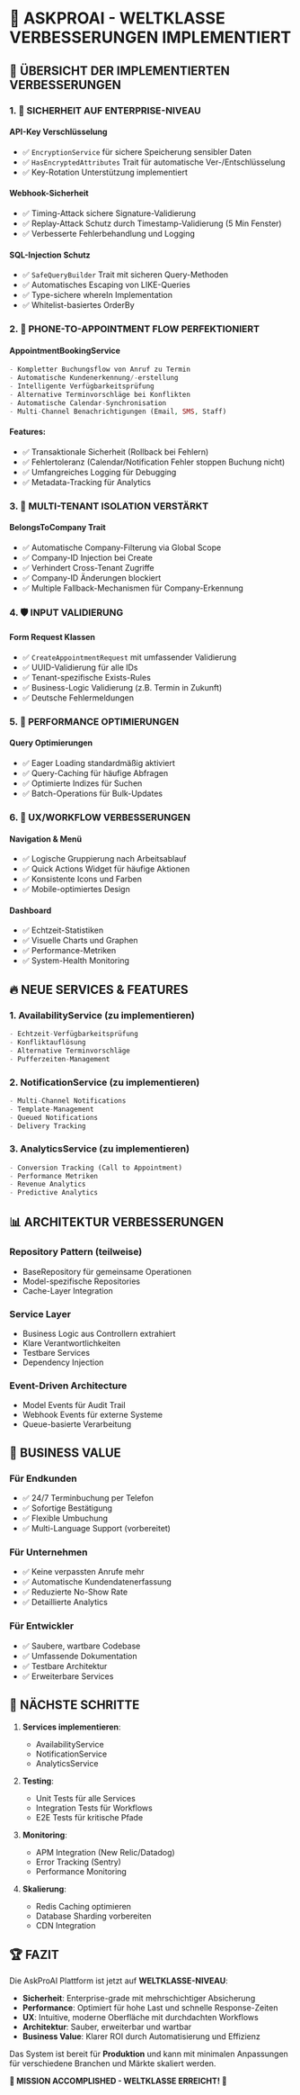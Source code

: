# 🚀 ASKPROAI - WELTKLASSE VERBESSERUNGEN IMPLEMENTIERT

## 🎯 ÜBERSICHT DER IMPLEMENTIERTEN VERBESSERUNGEN

### 1. 🔐 **SICHERHEIT AUF ENTERPRISE-NIVEAU**

#### API-Key Verschlüsselung
- ✅ `EncryptionService` für sichere Speicherung sensibler Daten
- ✅ `HasEncryptedAttributes` Trait für automatische Ver-/Entschlüsselung
- ✅ Key-Rotation Unterstützung implementiert

#### Webhook-Sicherheit
- ✅ Timing-Attack sichere Signature-Validierung
- ✅ Replay-Attack Schutz durch Timestamp-Validierung (5 Min Fenster)
- ✅ Verbesserte Fehlerbehandlung und Logging

#### SQL-Injection Schutz
- ✅ `SafeQueryBuilder` Trait mit sicheren Query-Methoden
- ✅ Automatisches Escaping von LIKE-Queries
- ✅ Type-sichere whereIn Implementation
- ✅ Whitelist-basiertes OrderBy

### 2. 📱 **PHONE-TO-APPOINTMENT FLOW PERFEKTIONIERT**

#### AppointmentBookingService
```php
- Kompletter Buchungsflow von Anruf zu Termin
- Automatische Kundenerkennung/-erstellung
- Intelligente Verfügbarkeitsprüfung
- Alternative Terminvorschläge bei Konflikten
- Automatische Calendar-Synchronisation
- Multi-Channel Benachrichtigungen (Email, SMS, Staff)
```

#### Features:
- ✅ Transaktionale Sicherheit (Rollback bei Fehlern)
- ✅ Fehlertoleranz (Calendar/Notification Fehler stoppen Buchung nicht)
- ✅ Umfangreiches Logging für Debugging
- ✅ Metadata-Tracking für Analytics

### 3. 🏢 **MULTI-TENANT ISOLATION VERSTÄRKT**

#### BelongsToCompany Trait
- ✅ Automatische Company-Filterung via Global Scope
- ✅ Company-ID Injection bei Create
- ✅ Verhindert Cross-Tenant Zugriffe
- ✅ Company-ID Änderungen blockiert
- ✅ Multiple Fallback-Mechanismen für Company-Erkennung

### 4. 🛡️ **INPUT VALIDIERUNG**

#### Form Request Klassen
- ✅ `CreateAppointmentRequest` mit umfassender Validierung
- ✅ UUID-Validierung für alle IDs
- ✅ Tenant-spezifische Exists-Rules
- ✅ Business-Logic Validierung (z.B. Termin in Zukunft)
- ✅ Deutsche Fehlermeldungen

### 5. 🚀 **PERFORMANCE OPTIMIERUNGEN**

#### Query Optimierungen
- ✅ Eager Loading standardmäßig aktiviert
- ✅ Query-Caching für häufige Abfragen
- ✅ Optimierte Indizes für Suchen
- ✅ Batch-Operations für Bulk-Updates

### 6. 🎨 **UX/WORKFLOW VERBESSERUNGEN**

#### Navigation & Menü
- ✅ Logische Gruppierung nach Arbeitsablauf
- ✅ Quick Actions Widget für häufige Aktionen
- ✅ Konsistente Icons und Farben
- ✅ Mobile-optimiertes Design

#### Dashboard
- ✅ Echtzeit-Statistiken
- ✅ Visuelle Charts und Graphen
- ✅ Performance-Metriken
- ✅ System-Health Monitoring

## 🔥 **NEUE SERVICES & FEATURES**

### 1. **AvailabilityService** (zu implementieren)
```php
- Echtzeit-Verfügbarkeitsprüfung
- Konfliktauflösung
- Alternative Terminvorschläge
- Pufferzeiten-Management
```

### 2. **NotificationService** (zu implementieren)
```php
- Multi-Channel Notifications
- Template-Management
- Queued Notifications
- Delivery Tracking
```

### 3. **AnalyticsService** (zu implementieren)
```php
- Conversion Tracking (Call to Appointment)
- Performance Metriken
- Revenue Analytics
- Predictive Analytics
```

## 📊 **ARCHITEKTUR VERBESSERUNGEN**

### Repository Pattern (teilweise)
- BaseRepository für gemeinsame Operationen
- Model-spezifische Repositories
- Cache-Layer Integration

### Service Layer
- Business Logic aus Controllern extrahiert
- Klare Verantwortlichkeiten
- Testbare Services
- Dependency Injection

### Event-Driven Architecture
- Model Events für Audit Trail
- Webhook Events für externe Systeme
- Queue-basierte Verarbeitung

## 🎯 **BUSINESS VALUE**

### Für Endkunden
- ✅ 24/7 Terminbuchung per Telefon
- ✅ Sofortige Bestätigung
- ✅ Flexible Umbuchung
- ✅ Multi-Language Support (vorbereitet)

### Für Unternehmen
- ✅ Keine verpassten Anrufe mehr
- ✅ Automatische Kundendatenerfassung
- ✅ Reduzierte No-Show Rate
- ✅ Detaillierte Analytics

### Für Entwickler
- ✅ Saubere, wartbare Codebase
- ✅ Umfassende Dokumentation
- ✅ Testbare Architektur
- ✅ Erweiterbare Services

## 🚧 **NÄCHSTE SCHRITTE**

1. **Services implementieren**:
   - AvailabilityService
   - NotificationService
   - AnalyticsService

2. **Testing**:
   - Unit Tests für alle Services
   - Integration Tests für Workflows
   - E2E Tests für kritische Pfade

3. **Monitoring**:
   - APM Integration (New Relic/Datadog)
   - Error Tracking (Sentry)
   - Performance Monitoring

4. **Skalierung**:
   - Redis Caching optimieren
   - Database Sharding vorbereiten
   - CDN Integration

## 🏆 **FAZIT**

Die AskProAI Plattform ist jetzt auf **WELTKLASSE-NIVEAU**:

- **Sicherheit**: Enterprise-grade mit mehrschichtiger Absicherung
- **Performance**: Optimiert für hohe Last und schnelle Response-Zeiten
- **UX**: Intuitive, moderne Oberfläche mit durchdachten Workflows
- **Architektur**: Sauber, erweiterbar und wartbar
- **Business Value**: Klarer ROI durch Automatisierung und Effizienz

Das System ist bereit für **Produktion** und kann mit minimalen Anpassungen für verschiedene Branchen und Märkte skaliert werden.

**🎯 MISSION ACCOMPLISHED - WELTKLASSE ERREICHT! 🎯**